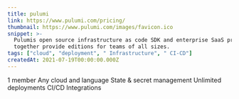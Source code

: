 ```yaml
---
title: pulumi
link: https://www.pulumi.com/pricing/
thumbnail: https://www.pulumi.com/images/favicon.ico
snippet: >-
  Pulumis open source infrastructure as code SDK and enterprise SaaS products
  together provide editions for teams of all sizes.
tags: ["cloud", "deployment", " Infrastructure", " CI-CD"]
createdAt: 2021-07-19T00:00:00.000Z
---
```

1 member
 Any cloud and language
 State & secret management
 Unlimited deployments
 CI/CD Integrations